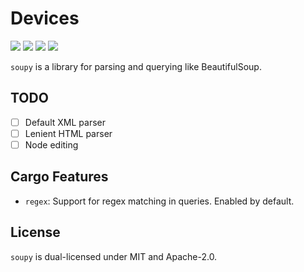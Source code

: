 # Devices
[![][img_version]][crates] [![][img_doc]][doc] [![][img_license]][license] [![][img_downloads]][crates]

`soupy` is a library for parsing and querying like BeautifulSoup.

## TODO

- [ ] Default XML parser
- [ ] Lenient HTML parser
- [ ] Node editing

## Cargo Features

- `regex`: Support for regex matching in queries. Enabled by default.

## License

`soupy` is dual-licensed under MIT and Apache-2.0.

[img_version]: https://img.shields.io/crates/v/soupy.svg
[img_doc]: https://img.shields.io/badge/rust-documentation-blue.svg
[img_license]: https://img.shields.io/badge/license-MIT%2FApache-blue.svg
[img_downloads]:https://img.shields.io/crates/d/soupy.svg

[crates]: https://crates.io/crates/soupy
[doc]: https://docs.rs/soupy
[license]: https://github.com/hankjordan/soupy#license
